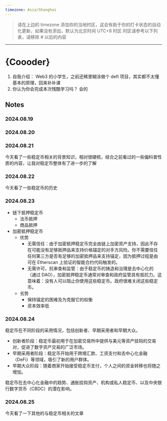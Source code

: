 ```yaml
---
timezone: Asia/Shanghai
---
```


> 请在上边的 timezone 添加你的当地时区，这会有助于你的打卡状态的自动化更新，如果没有添加，默认为北京时间 UTC+8 时区
> 时区请参考以下列表，请移除 # 以后的内容

---

# {Coooder}

1. 自我介绍： Web3 的小学生，之前还稀里糊涂做个 defi 项目，其实都不太懂基本的原理，回来补补课
2. 你认为你会完成本次残酷学习吗？ 会的

## Notes

<!-- Content_START -->

### 2024.08.19

### 2024.08.20

### 2024.08.21

今天看了一些稳定币相关的背景知识，相对很硬核，结合之前看过的一些偏科普性质的内容，让我对稳定币整体有了进一步的了解

### 2024.08.22

今天看了一些稳定币的历史

### 2024.08.23

- 链下抵押稳定币
  - 法币抵押
  - 商品抵押
- 加密抵押稳定币
  - 优势
    - 无需信任：由于加密抵押稳定币完全由链上加密资产支持，因此不存在可能没有足够抵押品来支持价格锚定的对手方风险。你不需要信任任何第三方是否有足够的加密抵押品来支持锚定，因为抵押过程是由可在 Etherscan 上验证的智能合约代码触发的。
    - 无需许可，抗审查和监管：由于稳定币的铸造和治理是去中心化的（通过 DAO），加密抵押稳定币通常对审查和政府监管具有抵抗力。这意味着：没有人可以阻止你使用这些稳定币。政府很难关闭这些稳定币。
  - 劣势
    - 保持锚定的困难及为克服它的权衡
    - 资本效率低

### 2024.08.24

稳定币在不同阶段的采用情况，包括创新者、早期采用者和早期大众。

- 创新者阶段：稳定币最初用于在加密交易所中提供与美元等资产挂钩的交易对，促进了数字资产交易的广泛市场。
- 早期采用者阶段：稳定币开始用于跨境汇款、工资支付和去中心化金融（DeFi）等领域，吸引了新的用户群体。
- 早期大众阶段：随着商家开始接受稳定币支付，个人之间的资金转移也将随之增加。

稳定币在去中心化金融中的趋势、通胀挂钩资产、机构或私人稳定币、以及中央银行数字货币（CBDC）的潜在影响。

### 2024.08.25

今天看了一下其他的与稳定币相关的文章

<!-- Content_END -->
